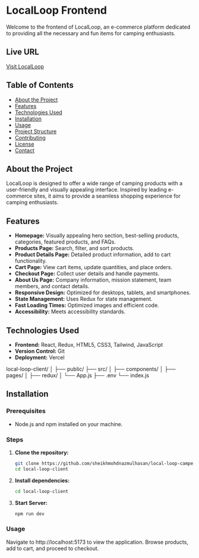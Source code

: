 # LocalLoop Frontend

Welcome to the frontend of LocalLoop, an e-commerce platform dedicated to providing all the necessary and fun items for camping enthusiasts.

## Live URL
[Visit LocalLoop](https://example.com)

## Table of Contents
- [About the Project](#about-the-project)
- [Features](#features)
- [Technologies Used](#technologies-used)
- [Installation](#installation)
- [Usage](#usage)
- [Project Structure](#project-structure)
- [Contributing](#contributing)
- [License](#license)
- [Contact](#contact)

## About the Project
LocalLoop is designed to offer a wide range of camping products with a user-friendly and visually appealing interface. Inspired by leading e-commerce sites, it aims to provide a seamless shopping experience for camping enthusiasts.

## Features
- **Homepage:** Visually appealing hero section, best-selling products, categories, featured products, and FAQs.
- **Products Page:** Search, filter, and sort products.
- **Product Details Page:** Detailed product information, add to cart functionality.
- **Cart Page:** View cart items, update quantities, and place orders.
- **Checkout Page:** Collect user details and handle payments.
- **About Us Page:** Company information, mission statement, team members, and contact details.
- **Responsive Design:** Optimized for desktops, tablets, and smartphones.
- **State Management:** Uses Redux for state management.
- **Fast Loading Times:** Optimized images and efficient code.
- **Accessibility:** Meets accessibility standards.

## Technologies Used
- **Frontend:** React, Redux, HTML5, CSS3, Tailwind, JavaScript
- **Version Control:** Git
- **Deployment:** Vercel


local-loop-client/
│
├── public/
├── src/
│   ├── components/
│   ├── pages/
│   ├── redux/
│   └── App.js
├── .env
└── index.js


## Installation

### Prerequisites
- Node.js and npm installed on your machine.

### Steps
1. **Clone the repository:**
   ```bash
   git clone https://github.com/sheikhmohdnazmulhasan/local-loop-campers-shop-client.git
   cd local-loop-client

2. **Install dependencies:**
   ```bash
   cd local-loop-client

2. **Start Server:**
   ```bash
   npm run dev


### Usage
Navigate to http://localhost:5173 to view the application.
Browse products, add to cart, and proceed to checkout.
